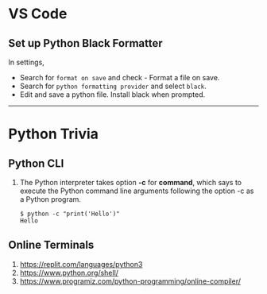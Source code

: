 # VS Code

## Set up Python Black Formatter
In settings,
* Search for `format on save` and check - Format a file on save. 
* Search for `python formatting provider` and select `black`.
* Edit and save a python file. Install black when prompted.
---
# Python Trivia

## Python CLI
1. The Python interpreter takes option **-c** for **command**, which says to execute the Python command line arguments following the option -c as a Python program.
    ```shell
    $ python -c "print('Hello')"
    Hello
    ```

## Online Terminals
1. https://replit.com/languages/python3
2. https://www.python.org/shell/
3. https://www.programiz.com/python-programming/online-compiler/